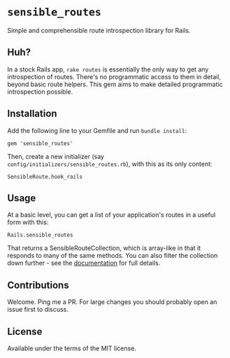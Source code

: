 # `sensible_routes`
Simple and comprehensible route introspection library for Rails.

## Huh?
In a stock Rails app, `rake routes` is essentially the only way to get any introspection of routes. There's no programmatic access to them in detail,
beyond basic route helpers. This gem aims to make detailed programmatic introspection possible.

## Installation
Add the following line to your Gemfile and run `bundle install`:

    gem 'sensible_routes'
    
Then, create a new initializer (say `config/initializers/sensible_routes.rb`), with this as its only content:

    SensibleRoute.hook_rails
    
## Usage
At a basic level, you can get a list of your application's routes in a useful form with this:

    Rails.sensible_routes
    
That returns a SensibleRouteCollection, which is array-like in that it responds to many of the same methods. You can also filter the collection down
further - see the [documentation](https://github.com/ArtOfCode-/sensible_routes/wiki) for full details.

## Contributions
Welcome. Ping me a PR. For large changes you should probably open an issue first to discuss.

## License
Available under the terms of the MIT license.